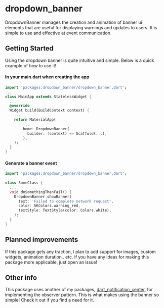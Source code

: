 # dropdown_banner
DropdownBanner manages the creation and animation of banner ui elements
that are useful for displaying warnings and updates to users. It is simple to use and effective at event communication.

## Getting Started
Using the dropdown banner is quite intuitive and simple. Below is a quick example of how to use it!

#### In your main.dart when creating the app
```dart
import 'packages:dropdown_banner/dropdown_banner.dart';
...
class MainApp extends StatelessWidget {
  ...
  @override
  Widget build(BuildContext context) {
    ...
    return MaterialApp(
        ...
        home: DropdownBanner(
          builder: (context) => Scaffold(...),
        ),
    );
  }
}
```

#### Generate a banner event
```dart
import 'packages:dropdown_banner/dropdown_banner.dart';
...
class SomeClass {
  ...
  void doSomethingThenFail() {
    DropdownBanner.showBanner(
      text: 'Failed to complete network request',
      color: SKColors.warning_red,
      textStyle: TextStyle(color: Colors.white),
    );
  }
}
```

## Planned improvements
If this package gets any traction, I plan to add support for images, custom widgets, animation duration.. etc. If you have any ideas for making this package more applicable, just open an issue!

## Other info
This package uses another of my packages, [dart_notification_center](https://pub.dev/packages/dart_notification_center), for implementing the observer pattern. This is what makes using the banner so simple! Check it out if you find a need for it.
